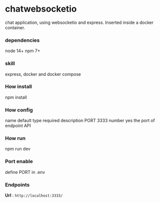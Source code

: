 # chatwebsocketio
 chat application, using websocketio and express. Inserted inside a docker container.
 
 
 
### dependencies 
node 14+ npm 7+ 

### skill
express, docker and docker compose

### How install
npm install

### How config 
name	default	type	required	description
PORT	3333	number	yes	the port of endpoint API
### How run
npm run dev

### Port enable
define PORT in .env

### Endpoints
**Url** : `http://localhost:3333/`
